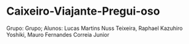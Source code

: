 # Caixeiro-Viajante-Pregui-oso
Grupo: Grupo; Alunos: Lucas Martins Nuss Teixeira, Raphael Kazuhiro Yoshiki, Mauro Fernandes Correia Junior 
